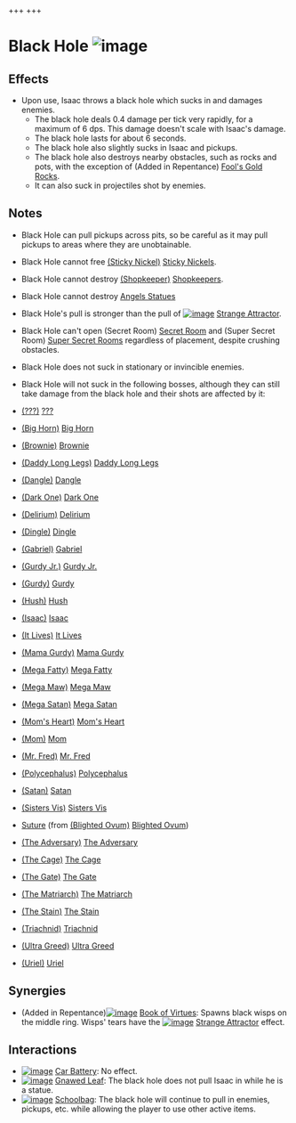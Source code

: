 +++
+++

 # Black Hole ![image](/image/Black_Hole.png) 

Effects
---------


* Upon use, Isaac throws a black hole which sucks in and damages enemies.
	+ The black hole deals 0.4 damage per tick very rapidly, for a maximum of 6 dps. This damage doesn't scale with Isaac's damage.
	+ The black hole lasts for about 6 seconds.
	+ The black hole also slightly sucks in Isaac and pickups.
	+ The black hole also destroys nearby obstacles, such as rocks and pots, with the exception of (Added in Repentance) [Fool's Gold Rocks](/wiki/Rocks#Fool.27s_Gold_Rocks "Rocks").
	+ It can also suck in projectiles shot by enemies.


Notes
-------


* Black Hole can pull pickups across pits, so be careful as it may pull pickups to areas where they are unobtainable.
* Black Hole cannot free [(Sticky Nickel)](/wiki/Sticky_Nickel "Sticky Nickel") [Sticky Nickels](/wiki/Sticky_Nickel "Sticky Nickel").
* Black Hole cannot destroy [(Shopkeeper)](/wiki/Shopkeeper "Shopkeeper") [Shopkeepers](/wiki/Shopkeeper "Shopkeeper").
* Black Hole cannot destroy [Angels Statues](/wiki/Angel "Angel")
* Black Hole's pull is stronger than the pull of [![image](/image/Strange_Attractor.png)](/wiki/Strange_Attractor "Strange Attractor") [Strange Attractor](/wiki/Strange_Attractor "Strange Attractor").
* Black Hole can't open (Secret Room) [Secret Room](/wiki/Secret_Room "Secret Room") and (Super Secret Room) [Super Secret Rooms](/wiki/Super_Secret_Room "Super Secret Room") regardless of placement, despite crushing obstacles.
* Black Hole does not suck in stationary or invincible enemies.
* Black Hole will not suck in the following bosses, although they can still take damage from the black hole and their shots are affected by it:



* [(???)](/wiki/%3F%3F%3F_(Boss)#.3F.3F.3F "???") [???](/wiki/%3F%3F%3F_(Boss)#.3F.3F.3F "??? (Boss)")
* [(Big Horn)](/wiki/Big_Horn "Big Horn") [Big Horn](/wiki/Big_Horn "Big Horn")
* [(Brownie)](/wiki/Brownie "Brownie") [Brownie](/wiki/Brownie "Brownie")
* [(Daddy Long Legs)](/wiki/Daddy_Long_Legs "Daddy Long Legs") [Daddy Long Legs](/wiki/Daddy_Long_Legs "Daddy Long Legs")
* [(Dangle)](/wiki/Dangle "Dangle") [Dangle](/wiki/Dangle "Dangle")
* [(Dark One)](/wiki/Dark_One "Dark One") [Dark One](/wiki/Dark_One "Dark One")
* [(Delirium)](/wiki/Delirium "Delirium") [Delirium](/wiki/Delirium "Delirium")
* [(Dingle)](/wiki/Dingle "Dingle") [Dingle](/wiki/Dingle "Dingle")
* [(Gabriel)](/wiki/Angel#Gabriel "Gabriel") [Gabriel](/wiki/Angel#Gabriel "Angel")
* [(Gurdy Jr.)](/wiki/Gurdy_Jr. "Gurdy Jr.") [Gurdy Jr.](/wiki/Gurdy_Jr. "Gurdy Jr.")
* [(Gurdy)](/wiki/Gurdy "Gurdy") [Gurdy](/wiki/Gurdy "Gurdy")
* [(Hush)](/wiki/Hush "Hush") [Hush](/wiki/Hush "Hush")
* [(Isaac)](/wiki/Isaac_(Boss)#Isaac "Isaac") [Isaac](/wiki/Isaac_(Boss)#Isaac "Isaac (Boss)")
* [(It Lives)](/wiki/It_Lives "It Lives") [It Lives](/wiki/It_Lives "It Lives")
* [(Mama Gurdy)](/wiki/Mama_Gurdy "Mama Gurdy") [Mama Gurdy](/wiki/Mama_Gurdy "Mama Gurdy")
* [(Mega Fatty)](/wiki/Mega_Fatty "Mega Fatty") [Mega Fatty](/wiki/Mega_Fatty "Mega Fatty")
* [(Mega Maw)](/wiki/Mega_Maw "Mega Maw") [Mega Maw](/wiki/Mega_Maw "Mega Maw")
* [(Mega Satan)](/wiki/Mega_Satan "Mega Satan") [Mega Satan](/wiki/Mega_Satan "Mega Satan")
* [(Mom's Heart)](/wiki/Mom%27s_Heart "Mom's Heart") [Mom's Heart](/wiki/Mom%27s_Heart "Mom's Heart")
* [(Mom)](/wiki/Mom "Mom") [Mom](/wiki/Mom "Mom")
* [(Mr. Fred)](/wiki/Mr._Fred "Mr. Fred") [Mr. Fred](/wiki/Mr._Fred "Mr. Fred")
* [(Polycephalus)](/wiki/Polycephalus "Polycephalus") [Polycephalus](/wiki/Polycephalus "Polycephalus")
* [(Satan)](/wiki/Satan "Satan") [Satan](/wiki/Satan "Satan")
* [(Sisters Vis)](/wiki/Sisters_Vis "Sisters Vis") [Sisters Vis](/wiki/Sisters_Vis "Sisters Vis")
* [Suture](/wiki/Blighted_Ovum "Blighted Ovum") (from [(Blighted Ovum)](/wiki/Blighted_Ovum "Blighted Ovum") [Blighted Ovum](/wiki/Blighted_Ovum "Blighted Ovum"))
* [(The Adversary)](/wiki/The_Adversary "The Adversary") [The Adversary](/wiki/The_Adversary "The Adversary")
* [(The Cage)](/wiki/The_Cage "The Cage") [The Cage](/wiki/The_Cage "The Cage")
* [(The Gate)](/wiki/The_Gate "The Gate") [The Gate](/wiki/The_Gate "The Gate")
* [(The Matriarch)](/wiki/The_Matriarch "The Matriarch") [The Matriarch](/wiki/The_Matriarch "The Matriarch")
* [(The Stain)](/wiki/The_Stain "The Stain") [The Stain](/wiki/The_Stain "The Stain")
* [(Triachnid)](/wiki/Triachnid "Triachnid") [Triachnid](/wiki/Triachnid "Triachnid")
* [(Ultra Greed)](/wiki/Ultra_Greed "Ultra Greed") [Ultra Greed](/wiki/Ultra_Greed "Ultra Greed")
* [(Uriel)](/wiki/Angel#Uriel "Uriel") [Uriel](/wiki/Angel#Uriel "Angel")


Synergies
-----------


* (Added in Repentance)[![image](/image/Book_of_Virtues.png)](/wiki/Book_of_Virtues "Book of Virtues") [Book of Virtues](/wiki/Book_of_Virtues "Book of Virtues"): Spawns black wisps on the middle ring. Wisps' tears have the [![image](/image/Strange_Attractor.png)](/wiki/Strange_Attractor "Strange Attractor") [Strange Attractor](/wiki/Strange_Attractor "Strange Attractor") effect.


Interactions
--------------


* [![image](/image/Car_Battery.png)](/wiki/Car_Battery "Car Battery") [Car Battery](/wiki/Car_Battery "Car Battery"): No effect.
* [![image](/image/Gnawed_Leaf.png)](/wiki/Gnawed_Leaf "Gnawed Leaf") [Gnawed Leaf](/wiki/Gnawed_Leaf "Gnawed Leaf"): The black hole does not pull Isaac in while he is a statue.
* [![image](/image/Schoolbag.png)](/wiki/Schoolbag "Schoolbag") [Schoolbag](/wiki/Schoolbag "Schoolbag"): The black hole will continue to pull in enemies, pickups, etc. while allowing the player to use other active items.


